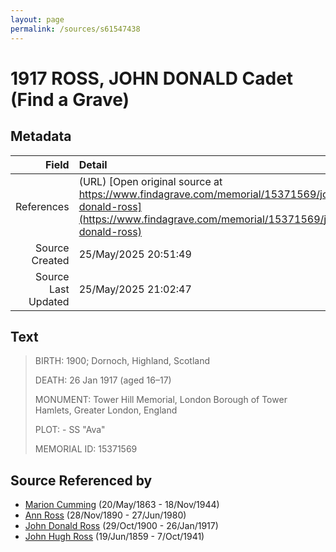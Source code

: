 ```yaml
---
layout: page
permalink: /sources/s61547438
---
```


# 1917 ROSS, JOHN DONALD Cadet (Find a Grave)

## Metadata

Field | Detail
---:|:---
References | (URL) [Open original source at https://www.findagrave.com/memorial/15371569/john-donald-ross](https://www.findagrave.com/memorial/15371569/john-donald-ross)
Source Created | 25/May/2025 20:51:49
Source Last Updated | 25/May/2025 21:02:47

## Text

> BIRTH: 1900; Dornoch, Highland, Scotland
>
> DEATH: 26 Jan 1917 (aged 16–17)
>
> MONUMENT: Tower Hill Memorial, London Borough of Tower Hamlets, Greater London, England
>
> PLOT: - SS "Ava"
>
> MEMORIAL ID:  15371569
>

## Source Referenced by

* [Marion Cumming](../people/@59851647@-marion-cumming-b1863-5-20-d1944-11-18.md) (20/May/1863 - 18/Nov/1944)
* [Ann Ross](../people/@52613824@-ann-ross-b1890-11-28-d1980-6-27.md) (28/Nov/1890 - 27/Jun/1980)
* [John Donald Ross](../people/@60714754@-john-donald-ross-b1900-10-29-d1917-1-26.md) (29/Oct/1900 - 26/Jan/1917)
* [John Hugh Ross](../people/@75057664@-john-hugh-ross-b1859-6-19-d1941-10-7.md) (19/Jun/1859 - 7/Oct/1941)
